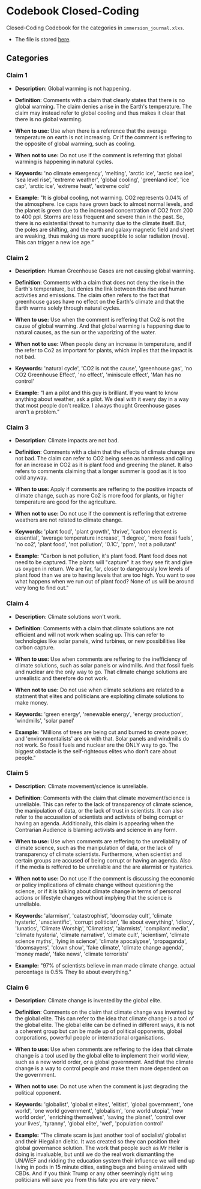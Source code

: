# Codebook Closed-Coding

Closed-Coding Codebook for the categories in `immersion_journal.xlxs`. 

- The file is stored [here](#immersion-channel).

## Categories

### Claim 1
- **Description**: Global warming is not happening.

- **Definition**: Comments with a claim that clearly states that there is no global warming. The claim denies a rise in the Earth's temperature. The claim may instead refer to global cooling and thus makes it clear that there is no global warming.

- **When to use:** Use when there is a reference that the average temperature on earth is not increasing. Or if the comment is reffering to the opposite of global warming, such as cooling.

- **When not to use:**  Do not use if the comment is referring that global warming is happening in natural cycles.

- **Keywords:** 'no climate emergency', 'melting', 'arctic ice', 'arctic sea ice', 'sea level rise', 'extreme weather', 'global cooling', 'greenland ice', 'ice cap', 'arctic ice', 'extreme heat', 'extreme cold'

- **Example:**  "It is global cooling, not warming. CO2 represents 0.04\% of the atmosphere. Ice caps have grown back to almost normal levels, and the planet is green due to the increased concentration of CO2 from 200 to 400 ppl. Storms are less frequent and severe than in the past. So, there is no existential threat to humanity due to the climate itself. But, the poles are shifting, and the earth and galaxy magnetic field and sheet are weaking, thus making us more suceptible to solar radiation (nova). This can trigger a new ice age.”


### Claim 2
- **Description**: Human Greenhouse Gases are not causing global warming.

- **Definition**: Comments with a claim that does not deny the rise in the Earth's temperature, but denies the link between this rise and human activities and emissions. The claim often refers to the fact that greenhouse gases have no effect on the Earth's climate and that the Earth warms solely through natural cycles.

- **When to use:** Use when the comment is reffering that Co2 is not the cause of global warming. And that global warming is happening due to natural causes, as the sun or the vaporizing of the water.

- **When not to use:** When people deny an increase in temperature, and if the refer to Co2 as important for plants, which implies that the impact is not bad.

- **Keywords:** 'natural cycle', 'CO2 is not the cause', 'greenhouse gas', 'no CO2 Greenhouse Effect', 'no effect', 'miniscule effect', 'Man has no control'

- **Example:** “I am a pilot and this guy is brilliant. If you want to know anything about weather,  ask a pilot. We deal with it every day in a way that most people don't realize. I always thought Greenhouse gases aren't a problem.”


### Claim 3
- **Description**: Climate impacts are not bad.

- **Definition**: Comments with a claim that the effects of climate change are not bad. The claim can refer to CO2 being seen as harmless and calling for an increase in CO2 as it is plant food and greening the planet. It also refers to comments claiming that a longer summer is good as it is too cold anyway.

- **When to use:** Apply if comments are reffering to the positive impacts of climate change, such as more Co2 is more food for plants, or higher temperature are good for the agriculture.

- **When not to use:** Do not use if the comment is reffering that extreme weathers are not related to climate change.

- **Keywords:** 'plant food', 'plant growth', 'thrive', 'carbon element is essential', 'average temperature increase', '1 degree', 
'more fossil fuels', 'no co2', 'plant food', 'not pollution', '0.1C', 'ppm', 'not a pollutant'

- **Example:** "Carbon is not pollution, it's plant food. Plant food does not need to be captured. The plants will "capture" it as they see fit and give us oxygen in return. We are far, far, closer to dangerously low levels of plant food than we are to having levels that are too high. You want to see what happens when we run out of plant food? None of us will be around very long to find out."

### Claim 4

- **Description**: Climate solutions won't work.

- **Definition**: Comments with a claim that climate solutions are not efficient and will not work when scaling up. This can refer to technologies like solar panels, wind turbines, or new possibilities like carbon capture.

- **When to use:** Use when comments are reffering to the inefficiency of climate solutions, such as solar panels or windmills. And that fossil fuels and nuclear are the only way to go. That climate change solutions are unrealistic and therefore do not work.

- **When not to use:** Do not use when climate solutions are related to a statment that elites and politicians are exploiting climate solutions to make money.

- **Keywords:** 'green energy', 'renewable energy', 'energy production', 'windmills', 'solar panel'

- **Example:** "Millions of trees are being cut and burned to create power, and 'environmentalists' are ok with that. Solar panels and windmills do not work. So fossil fuels and nuclear are the ONLY way to go. The biggest obstacle is the self-righteous elites who don't care about people."

### Claim 5

- **Description**: Climate movement/science is unreliable.

- **Definition**: Comments with the claim that climate movement/science is unreliable. This can refer to the lack of transparency of climate science, the manipulation of data, or the lack of trust in scientists. It can also refer to the accusation of scientists and activists of being corrupt or having an agenda. Additionally, this claim is appearing when the Contrarian Audience is blaming activists and science in any form.

- **When to use:** Use when comments are reffering to the unreliability of climate science, such as the manipulation of data, or the lack of transparency of climate scientists. Furthermore, when scientist and certain groups are accused of being corrupt or having an agenda. Also if the media is reffered to be unreliable and the are alarmist or hysterics.

- **When not to use:** Do not use if the comment is discussing the economic or policy implications of climate change without questioning the science, or if it is talking about climate change in terms of personal actions or lifestyle changes without implying that the science is unreliable.

- **Keywords:** 'alarmism', 'catastrophist', 'doomsday cult', 'climate hysteric', 'unscientific', 'corrupt politician', 'lie about everything', 'idiocy', 'lunatics', 'Climate Worship', 'Climatists', 'alarmists', 'compliant media', 'climate hysteria', 'climate narrative', 'climate cult', 'scientism', 'climate science myths', 'lying in science', 'climate apocalypse', 'propaganda', 'doomsayers', 'clown show', 'fake climate', 'climate change agenda', 'money made', 'fake news', 'climate terrorists'

- **Example:** "97% of scientists believe in man made climate change. actual percentage is 0.5% They lie about everything."

### Claim 6

- **Description**: Climate change is invented by the global elite.

- **Definition**: Comments on the claim that climate change was invented by the global elite. This can refer to the idea that climate change is a tool of the global elite. The global elite can be defined in different ways, it is not a coherent group but can be made up of political opponents, global corporations, powerful people or international organisations.

- **When to use:** Use when comments are reffering to the idea that climate change is a tool used by the global elite to implement their world view, such as a new world order, or a global government. And that the climate change is a way to control people and make them more dependent on the government.

- **When not to use:** Do not use when the comment is just degrading the political opponent.

- **Keywords:** 'globalist', 'globalist elites', 'elitist', 'global government', 'one world', 'one world government', 'globalism', 'one world utopia', 'new world order', 'enriching themselves', 'saving the planet', 'control over your lives',  'tyranny', 'global elite', 'wef', 'population control'

- **Example:** "The climate scam is just another tool of socialist/ globalist and their Hiegalian dieltic. It was created so they can position their global governance solution. The work that people such as Mr Heller is doing is invaluable, but until we do the real work dismantling the UN/WEF and ridding the education system their influence we will end up living in pods in 15 minute cities, eating bugs and being enslaved with CBDs. And if you think Trump or any other seemingly right wing politicians will save you from this fate you are very nieve."